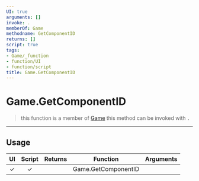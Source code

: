 ```yaml
---
UI: true
arguments: []
invoke: .
memberOf: Game
methodname: GetComponentID
returns: []
script: true
tags:
- Game/_function
- function/UI
- function/script
title: Game.GetComponentID
---
```

# Game.GetComponentID
> this function is a member of [Game](civ-6/lua/Game.md)
> this method can be invoked with `.`
-----
## Usage
|  UI | Script | Returns | Function | Arguments |
|:---:|:------:|-------:|:--------:|:---------|
|✓|✓||Game.GetComponentID||
